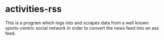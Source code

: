 # activities-rss

This is a program which logs into and scrapes data from a well known
sports-centric social network in order to convert the news feed into an ass
feed.
